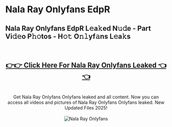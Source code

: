 # Nala Ray Onlyfans EdpR

<h2>Nala Ray Onlyfans EdpR  L𝚎a𝚔ed N𝚞𝚍e - Part Vi𝚍𝚎o P𝚑𝚘tos - H𝚘𝚝 O𝚗𝚕yf𝚊ns L𝚎a𝚔s</h2>
<br>
<div align="center">
<h2><a href="https://213.232.235.80/live/video.php?q=nala-ray-onlyfans" rel="nofollow">👉👉 Click Here For Nala Ray Onlyfans Leaked 👈👈</a></h2>

<br>
Get Nala Ray Onlyfans Onlyfans leaked and all content. Now you can access all videos and pictures of Nala Ray Onlyfans Onlyfans leaked. New Updated Files 2025!
<br>
<br>
<a href="https://213.232.235.80/live/video.php?q=nala-ray-onlyfans" rel="nofollow" data-target="animated-image.originalLink"><img src="https://i.imgur.com/dJHk4Zq.gif" alt="Nala Ray Onlyfans" style="max-width: 100%; display: inline-block;" data-target="animated-image.originalImage"></a>
</div>
<br>